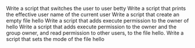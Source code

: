Write a script that switches the user to user betty
Write a script that prints the effective user name of the current user
Write a script that create an empty file hello
Write a script that adds execute permission to the owner of hello
Write a script that adds execute permission to the owner and the group owner, and read permission to other users, to the file hello.
Write a script that sets the mode of the file hello 